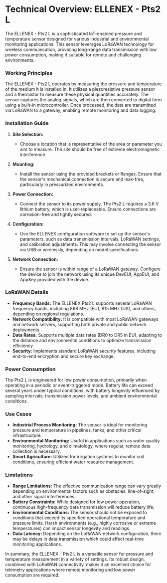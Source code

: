 # Technical Overview: ELLENEX - Pts2 L

The ELLENEX - Pts2 L is a sophisticated IoT-enabled pressure and temperature sensor designed for various industrial and environmental monitoring applications. This sensor leverages LoRaWAN technology for wireless communication, providing long-range data transmission with low power consumption, making it suitable for remote and challenging environments.

### Working Principles

The ELLENEX - Pts2 L operates by measuring the pressure and temperature of the medium it is installed in. It utilizes a piezoresistive pressure sensor and a thermistor to measure these physical quantities accurately. The sensor captures the analog signals, which are then converted to digital form using a built-in microcontroller. Once processed, the data are transmitted via LoRaWAN to a gateway, enabling remote monitoring and data logging.

### Installation Guide

1. **Site Selection:**
   - Choose a location that is representative of the area or parameter you aim to measure. The site should be free of extreme electromagnetic interference.

2. **Mounting:**
   - Install the sensor using the provided brackets or flanges. Ensure that the sensor's mechanical connection is secure and leak-free, particularly in pressurized environments.

3. **Power Connection:**
   - Connect the sensor to its power supply. The Pts2 L requires a 3.6 V lithium battery, which is user-replaceable. Ensure connections are corrosion-free and tightly secured.

4. **Configuration:**
   - Use the ELLENEX configuration software to set up the sensor's parameters, such as data transmission intervals, LoRaWAN settings, and calibration adjustments. This may involve connecting the sensor via USB or wirelessly, depending on model specifications.

5. **Network Connection:**
   - Ensure the sensor is within range of a LoRaWAN gateway. Configure the device to join the network using its unique DevEUI, AppEUI, and AppKey provided with the device.

### LoRaWAN Details

- **Frequency Bands:** The ELLENEX Pts2 L supports several LoRaWAN frequency bands, including 868 MHz (EU), 915 MHz (US), and others, depending on regional regulations.
- **Network Compatibility:** It is compatible with most LoRaWAN gateways and network servers, supporting both private and public network deployments.
- **Data Rates:** Supports multiple data rates (DR0 to DR5 in EU), adapting to the distance and environmental conditions to optimize transmission efficiency.
- **Security:** Implements standard LoRaWAN security features, including end-to-end encryption and secure key exchange.

### Power Consumption

The Pts2 L is engineered for low power consumption, primarily when operating in a periodic or event-triggered mode. Battery life can exceed several years under typical conditions, with battery longevity influenced by sampling intervals, transmission power levels, and ambient environmental conditions.

### Use Cases

- **Industrial Process Monitoring:** The sensor is ideal for monitoring pressure and temperature in pipelines, tanks, and other critical infrastructure.
- **Environmental Monitoring:** Useful in applications such as water quality monitoring, hydrology, and climatology, where regular, remote data collection is necessary.
- **Smart Agriculture:** Utilized for irrigation systems to monitor soil conditions, ensuring efficient water resource management.

### Limitations

- **Range Limitations:** The effective communication range can vary greatly depending on environmental factors such as obstacles, line-of-sight, and other signal interferences.
- **Battery Constraints:** While designed for low power operation, continuous high-frequency data transmission will reduce battery life.
- **Environmental Conditions:** The sensor should not be exposed to conditions that exceed its specified operational temperature and pressure limits. Harsh environments (e.g., highly corrosive or extreme temperatures) can impact sensor longevity and readings.
- **Data Latency:** Depending on the LoRaWAN network configuration, there may be delays in data transmission which could affect real-time monitoring applications.

In summary, the ELLENEX - Pts2 L is a versatile sensor for pressure and temperature measurement in a variety of settings. Its robust design, combined with LoRaWAN connectivity, makes it an excellent choice for telemetry applications where remote monitoring and low power consumption are required.